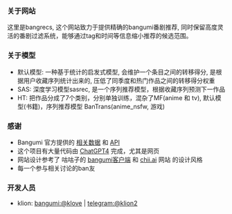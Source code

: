 ### 关于网站

这里是bangrecs, 这个网站致力于提供精确的bangumi番剧推荐, 同时保留高度灵活的番剧过滤系统，能够通过tag和时间等信息缩小推荐的候选范围。

### 关于模型
* 默认模型: 一种基于统计的启发式模型, 会维护一个条目之间的转移得分, 是根据用户收藏序列统计出来的, 压低了同季度和热门作品之间的转移得分权重
* SAS: 深度学习模型sasrec, 是一个序列推荐模型，根据收藏序列预测下一作品
* HT: 把作品分成了7个类别，分别单独训练，混杂了MF(anime 和 tv), 默认模型(书籍)，序列推荐模型 BanTrans(anime_nsfw, 游戏)

### 感谢
* Bangumi 官方提供的 [相关数据](https://github.com/bangumi/Archive) 和 [API](https://bangumi.github.io/api/)
* 这个项目有大量代码由 [ChatGPT4](https://openai.com/) 完成，尤其是网页
* 网站设计参考了 咕咕子的 [bangumi客户端](https://bgm.tv/group/topic/350677) 和 [chii.ai](https://chii.ai) 网站 的设计风格
* 每一个参与相关讨论的ban友

### 开发人员
* klion: [bangumi:@klove](https://bgm.tv/user/klove) | [telegram:@klion2](https://t.me/klion2) 